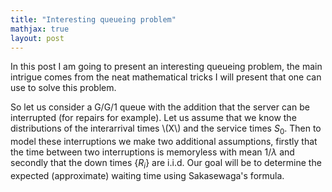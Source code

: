 ```yaml
---
title: "Interesting queueing problem"
mathjax: true
layout: post
---
```

In this post I am going to present an interesting queueing problem, the main intrigue comes from the neat mathematical tricks I will present that one can use to solve this problem.

So let us consider a G/G/1 queue with the addition that the server can be interrupted (for repairs for example). Let us assume that we know the distributions of the interarrival times \\(X\\) and the service times $S_0$. Then to model these interruptions we make two additional assumptions, firstly that the time between two interruptions is memoryless with mean $1/\lambda$ and secondly that the down times $\{R_i\}$ are i.i.d.
Our goal will be to determine the expected (approximate) waiting time using Sakasewaga's formula.

